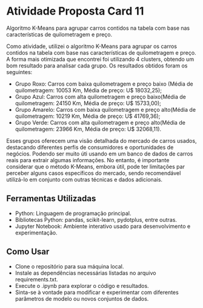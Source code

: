 # Atividade Proposta Card 11
Algoritmo K-Means para agrupar carros contidos na tabela com base nas características de quilometragem e preço.

 Como atividade, utilizei o algoritmo K-Means para agrupar os carros contidos na tabela com base nas características de quilometragem e preço. A forma mais otimizada que encontrei foi utilizando 4 clusters, obtendo um bom resultado para analisar cada grupo.
 Os resultados obtidos foram os seguintes: 
 - Grupo Roxo: Carros com baixa quilometragem e preço baixo (Média de quilometragem: 10053 Km, Média de preço: U$ 18032,25);
 - Grupo Azul: Carros com alta quilometragem e preço baixo(Média de quilometragem: 24150 Km, Média de preço: U$ 15733,00);
 - Grupo Amarelo: Carros com baixa quilometragem e preço alto(Média de quilometragem: 10219 Km, Média de preço: U$ 41769,36);
 - Grupo Verde: Carros com alta quilometragem e preço alto(Média de quilometragem: 23966 Km, Média de preço: U$ 32068,11).

 Esses grupos oferecem uma visão detalhada do mercado de carros usados, destacando diferentes perfis de consumidores e oportunidades de negócios. Podendo ser muito úti usando em um banco de dados de carros reais para extrair algumas informações. No entanto, é importante considerar que o método K-Means, embora útil, pode ter limitações par perceber alguns casos específicos do mercado, sendo recomendável utilizá-lo em conjunto com outras técnicas e dados adicionais.

## Ferramentas Utilizadas
 - Python: Linguagem de programação principal.
 - Bibliotecas Python: pandas, scikit-learn, pydotplus, entre outras.
 - Jupyter Notebook: Ambiente interativo usado para desenvolvimento e experimentação.

## Como Usar
 - Clone o repositório para sua máquina local.
 - Instale as dependências necessárias listadas no arquivo requirements.txt.
 - Execute o .ipynb para explorar o código e resultados.
 - Sinta-se à vontade para modificar e experimentar com diferentes parâmetros de modelo ou novos conjuntos de dados.